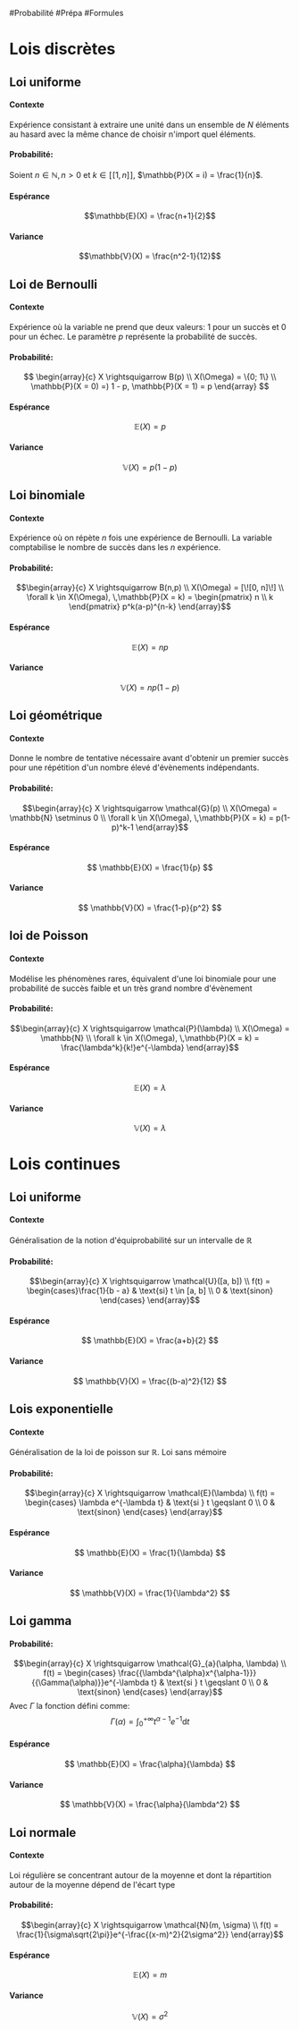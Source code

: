 #Probabilité #Prépa #Formules 

# Lois discrètes

## Loi uniforme

#### Contexte

Expérience consistant à extraire une unité dans un ensemble de $N$ éléments au hasard avec la même chance de choisir n'import quel éléments.
#### Probabilité:

Soient $n \in \mathbb{N}, n > 0$ et $k \in [\![1, n]\!]$, $\mathbb{P}(X = i) = \frac{1}{n}$.
#### Espérance

$$\mathbb{E}(X) = \frac{n+1}{2}$$
#### Variance
$$\mathbb{V}(X) = \frac{n^2-1}{12}$$
## Loi de Bernoulli

#### Contexte

Expérience où la variable ne prend que deux valeurs: 1 pour un succès et 0 pour un échec. Le paramètre $p$ représente la probabilité de succès.
#### Probabilité:

$$
\begin{array}{c}
X \rightsquigarrow B(p) \\
X(\Omega) = \{0; 1\} \\
\mathbb{P}(X = 0) =) 1 - p, \mathbb{P}(X = 1) = p
\end{array}
$$
#### Espérance

$$
\mathbb{E}(X) = p
$$
#### Variance
$$
\mathbb{V}(X) = p(1-p)
$$
## Loi binomiale

#### Contexte

Expérience où on répète $n$ fois une expérience de Bernoulli. La variable comptabilise le nombre de succès dans les $n$ expérience.
#### Probabilité:

$$\begin{array}{c}
X \rightsquigarrow B(n,p) \\
X(\Omega) = [\![0, n]\!] \\
\forall k \in X(\Omega), \,\mathbb{P}(X = k) = \begin{pmatrix} n \\ k \end{pmatrix} p^k(a-p)^{n-k}
\end{array}$$
#### Espérance

$$
\mathbb{E}(X) = np
$$
#### Variance
$$
\mathbb{V}(X) = np(1-p)
$$
## Loi géométrique

#### Contexte

Donne le nombre de tentative nécessaire avant d'obtenir un premier succès pour une répétition d'un nombre élevé d'évènements indépendants.
#### Probabilité:

$$\begin{array}{c}
X \rightsquigarrow \mathcal{G}(p) \\
X(\Omega) = \mathbb{N} \setminus 0 \\
\forall k \in X(\Omega), \,\mathbb{P}(X = k) = p(1-p)^k-1
\end{array}$$
#### Espérance

$$
\mathbb{E}(X) = \frac{1}{p}
$$
#### Variance
$$
\mathbb{V}(X) = \frac{1-p}{p^2}
$$
## loi de Poisson

#### Contexte

Modélise les phénomènes rares, équivalent d'une loi binomiale pour une probabilité de succès faible et un très grand nombre d'évènement
#### Probabilité:

$$\begin{array}{c}
X \rightsquigarrow \mathcal{P}(\lambda) \\
X(\Omega) = \mathbb{N} \\
\forall k \in X(\Omega), \,\mathbb{P}(X = k) = \frac{\lambda^k}{k!}e^{-\lambda}
\end{array}$$
#### Espérance

$$
\mathbb{E}(X) = \lambda
$$
#### Variance
$$
\mathbb{V}(X) = \lambda
$$
# Lois continues

## Loi uniforme
#### Contexte

Généralisation de la notion d'équiprobabilité sur un intervalle de $\mathbb{R}$
#### Probabilité:

$$\begin{array}{c}
X \rightsquigarrow \mathcal{U}([a, b]) \\
f(t) =
\begin{cases}\frac{1}{b - a} & \text{si} t \in [a, b] \\
0 & \text{sinon}
\end{cases}
\end{array}$$
#### Espérance

$$
\mathbb{E}(X) = \frac{a+b}{2}
$$
#### Variance
$$
\mathbb{V}(X) = \frac{(b-a)^2}{12}
$$
## Lois exponentielle

#### Contexte

Généralisation de la loi de poisson sur $\mathbb{R}$. Loi sans mémoire
#### Probabilité:

$$\begin{array}{c}
X \rightsquigarrow \mathcal{E}(\lambda) \\
f(t) =
\begin{cases} \lambda e^{-\lambda t} & \text{si } t \geqslant 0 \\
0 & \text{sinon}
\end{cases}
\end{array}$$
#### Espérance

$$
\mathbb{E}(X) = \frac{1}{\lambda}
$$
#### Variance
$$
\mathbb{V}(X) = \frac{1}{\lambda^2}
$$
## Loi gamma

#### Probabilité:

$$\begin{array}{c}
X \rightsquigarrow \mathcal{G}_{a}(\alpha, \lambda) \\
f(t) =
\begin{cases} \frac{{\lambda^{\alpha}x^{\alpha-1}}}{{\Gamma(\alpha)}}e^{-\lambda t} & \text{si } t \geqslant 0 \\
0 & \text{sinon}
\end{cases}
\end{array}$$
Avec $\Gamma$ la fonction défini comme:
$$
\Gamma(\alpha) = \int_{0}^{+\infty}t^{\alpha-1}e^{-1}\mathrm{d}t
$$
#### Espérance

$$
\mathbb{E}(X) = \frac{\alpha}{\lambda}
$$
#### Variance
$$
\mathbb{V}(X) = \frac{\alpha}{\lambda^2}
$$
## Loi normale

#### Contexte

Loi régulière se concentrant autour de la moyenne et dont la répartition autour de la moyenne dépend de l'écart type
#### Probabilité:

$$\begin{array}{c}
X \rightsquigarrow \mathcal{N}(m, \sigma) \\
f(t) = \frac{1}{\sigma\sqrt{2\pi}}e^{-\frac{(x-m)^2}{2\sigma^2}}
\end{array}$$
#### Espérance

$$
\mathbb{E}(X) = m
$$
#### Variance
$$
\mathbb{V}(X) = \sigma^2
$$